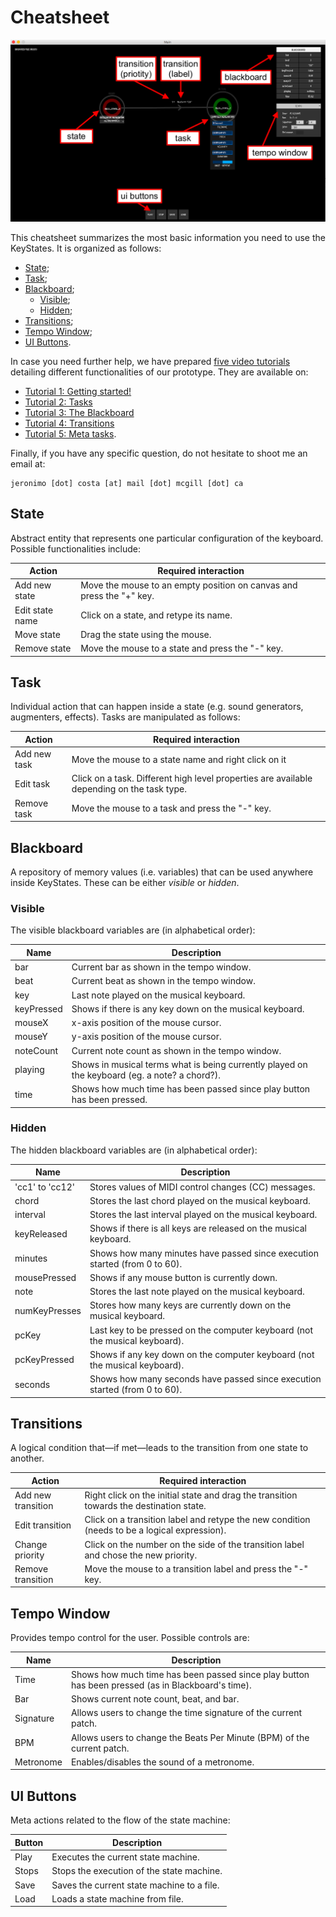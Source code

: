 # Cheatsheet
![](./index_files/interface-components.png)

This cheatsheet summarizes the most basic information you need to use the KeyStates. It is organized as follows:
* [State](#state);
* [Task](#task);
* [Blackboard](#blackboard);
    * [Visible](#visible);
    * [Hidden](#hidden);
* [Transitions](#transitions);
* [Tempo Window](#tempo-window);
* [UI Buttons](#ui-buttons).

In case you need further help, we have prepared [five video tutorials](https://www.youtube.com/watch?v=KFbYJglFdVA&list=PLtFNFbFuSLHGUVVX1v8A8FYhaTdlSDEcv) detailing different functionalities of our prototype. They are available on:
* [Tutorial 1: Getting started!](https://www.youtube.com/watch?v=KFbYJglFdVA&list=PLtFNFbFuSLHGUVVX1v8A8FYhaTdlSDEcv)
* [Tutorial 2: Tasks](https://www.youtube.com/watch?v=V-bdST6PN4I&list=PLtFNFbFuSLHGUVVX1v8A8FYhaTdlSDEcv&index=2)
* [Tutorial 3: The Blackboard](https://www.youtube.com/watch?v=rVEK4iP4Kmo&index=3&list=PLtFNFbFuSLHGUVVX1v8A8FYhaTdlSDEcv)
* [Tutorial 4: Transitions](https://www.youtube.com/watch?v=-hQYRDUVzsM&index=4&list=PLtFNFbFuSLHGUVVX1v8A8FYhaTdlSDEcv)
* [Tutorial 5: Meta tasks](https://www.youtube.com/watch?v=NULiXKwJn_M&index=5&list=PLtFNFbFuSLHGUVVX1v8A8FYhaTdlSDEcv).

Finally, if you have any specific question, do not hesitate to shoot me an email at:
```
jeronimo [dot] costa [at] mail [dot] mcgill [dot] ca
```

## State
Abstract entity that represents one particular configuration of the keyboard. Possible functionalities include:

| Action | Required interaction |
| ------------- | ------------- |
| Add new state | Move the mouse to an empty position on canvas and press the "+" key. |
| Edit state name | Click on a state, and retype its name. |
| Move state | Drag the state using the mouse.|
| Remove state | Move the mouse to a state and press the "-" key. |

## Task
Individual action that can happen inside a state (e.g. sound generators, augmenters, effects). Tasks are manipulated as follows:

| Action | Required interaction |
| ------------- | ------------- |
| Add new task | Move the mouse to a state name and right click on it |
| Edit task | Click on a task. Different high level properties are available depending on the task type. |
| Remove task | Move the mouse to a task and press the "-" key. |

## Blackboard
A repository of memory values (i.e. variables) that can be used anywhere inside KeyStates. These can be either _visible_ or _hidden_.

### Visible
The visible blackboard variables are (in alphabetical order):

| Name | Description |
| ------------- | ------------- |
| bar | Current bar as shown in the tempo window. |
| beat| Current beat as shown in the tempo window. |
| key | Last note played on the musical keyboard. |
| keyPressed | Shows if there is any key down on the musical keyboard. |
| mouseX | x-axis position of the mouse cursor. |
| mouseY | y-axis position of the mouse cursor. |
| noteCount | Current note count as shown in the tempo window. |
| playing | Shows in musical terms what is being currently played on the keyboard (eg. a note? a chord?). |
| time | Shows how much time has been passed since play button has been pressed. |

### Hidden
The hidden blackboard variables are (in alphabetical order):

| Name | Description |
| ------------- | ------------- |
| 'cc1' to 'cc12' | Stores values of MIDI control changes (CC) messages. |
| chord | Stores the last chord played on the musical keyboard. |
| interval | Stores the last interval played on the musical keyboard. |
| keyReleased | Shows if there is all keys are released on the musical keyboard. |
| minutes |Shows how many minutes have passed since execution started (from 0 to 60). |
| mousePressed | Shows if any mouse button is currently down. |
| note | Stores the last note played on the musical keyboard. |
| numKeyPresses | Stores how many keys are currently down on the musical keyboard. |
| pcKey | Last key to be pressed on the computer keyboard (not the musical keyboard). |
| pcKeyPressed | Shows if any key down on the computer keyboard (not the musical keyboard). |
| seconds | Shows how many seconds have passed since execution started (from 0 to 60). |

## Transitions
A logical condition that—if met—leads to the transition from one state to another.

| Action | Required interaction |
| ------------- | ------------- |
| Add new transition | Right click on the initial state and drag the transition towards the destination state. |
| Edit transition | Click on a transition label and retype the new condition (needs to be a logical expression). |
| Change priority | Click on the number on the side of the transition label and chose the new priority. |
| Remove transition | Move the mouse to a transition label and press the "-" key. |

## Tempo Window
Provides tempo control for the user. Possible controls are:

| Name | Description |
| ------------- | ------------- |
| Time | Shows how much time has been passed since play button has been pressed (as in Blackboard's time). |
| Bar | Shows current note count, beat, and bar. |
| Signature | Allows users to change the time signature of the current patch. |
| BPM | Allows users to change the Beats Per Minute (BPM) of the current patch. |
| Metronome | Enables/disables the sound of a metronome. |

## UI Buttons
Meta actions related to the flow of the state machine:

| Button | Description |
| ------------- | ------------- |
| Play | Executes the current state machine. |
| Stops| Stops the execution of the state machine. |
| Save | Saves the current state machine to a file. |
| Load | Loads a state machine from file. |
